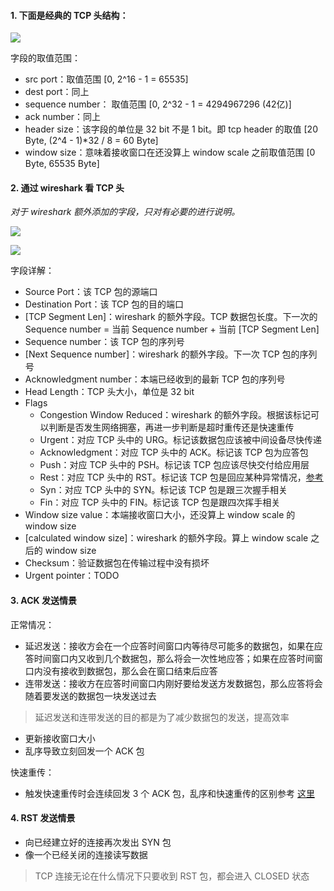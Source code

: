 #### 1. 下面是经典的 TCP 头结构：

![](https://raw.githubusercontent.com/hsxhr-10/picture/master/TCP头.png)

字段的取值范围：

- src port：取值范围 [0, 2^16 - 1 = 65535]
- dest port：同上
- sequence number： 取值范围 [0, 2^32 - 1 = 4294967296 (42亿)]
- ack number：同上
- header size：该字段的单位是 32 bit 不是 1 bit。即 tcp header 的取值 [20 Byte, (2^4 - 1)*32 / 8 = 60 Byte]
- window size：意味着接收窗口在还没算上 window scale 之前取值范围 [0 Byte, 65535 Byte]

#### 2. 通过 wireshark 看 TCP 头

*对于 wireshark 额外添加的字段，只对有必要的进行说明。*

![](https://raw.githubusercontent.com/hsxhr-10/picture/master/从wireshark看tcp头1.png)

![](https://raw.githubusercontent.com/hsxhr-10/picture/master/从wireshark看tcp头2.png)

字段详解：

- Source Port：该 TCP 包的源端口
- Destination Port：该 TCP 包的目的端口
- [TCP Segment Len]：wireshark 的额外字段。TCP 数据包长度。下一次的 Sequence number = 当前 Sequence number + 当前 [TCP Segment Len]
- Sequence number：该 TCP 包的序列号
- [Next Sequence number]：wireshark 的额外字段。下一次 TCP 包的序列号
- Acknowledgment number：本端已经收到的最新 TCP 包的序列号
- Head Length：TCP 头大小，单位是 32 bit
- Flags
  - Congestion Window Reduced：wireshark 的额外字段。根据该标记可以判断是否发生网络拥塞，再进一步判断是超时重传还是快速重传
  - Urgent：对应 TCP 头中的 URG。标记该数据包应该被中间设备尽快传递
  - Acknowledgment：对应 TCP 头中的 ACK。标记该 TCP 包为应答包
  - Push：对应 TCP 头中的 PSH。标记该 TCP 包应该尽快交付给应用层
  - Rest：对应 TCP 头中的 RST。标记该 TCP 包是回应某种异常情况，[参考](https://github.com/hsxhr-10/blog/blob/master/Linux/【网络%20IO】--%20TCP%20头.md#4-rst-发送情景)
  - Syn：对应 TCP 头中的 SYN。标记该 TCP 包是跟三次握手相关
  - Fin：对应 TCP 头中的 FIN。标记该 TCP 包是跟四次挥手相关
- Window size value：本端接收窗口大小，还没算上 window scale 的 window size
- [calculated window size]：wireshark 的额外字段。算上 window scale 之后的 window size
- Checksum：验证数据包在传输过程中没有损坏
- Urgent pointer：TODO

#### 3. ACK 发送情景

正常情况：

- 延迟发送：接收方会在一个应答时间窗口内等待尽可能多的数据包，如果在应答时间窗口内又收到几个数据包，那么将会一次性地应答；如果在应答时间窗口内没有接收到数据包，那么会在窗口结束后应答
- 连带发送：接收方在应答时间窗口内刚好要给发送方发数据包，那么应答将会随着要发送的数据包一块发送过去

> 延迟发送和连带发送的目的都是为了减少数据包的发送，提高效率

- 更新接收窗口大小
- 乱序导致立刻回发一个 ACK 包

快速重传：

- 触发快速重传时会连续回发 3 个 ACK 包，乱序和快速重传的区别参考 [这里](https://github.com/hsxhr-10/blog/blob/master/Linux/【网络%20IO】--%20白话%20TCP%20窗口与重传.md#拥塞窗口)

#### 4. RST 发送情景

- 向已经建立好的连接再次发出 SYN 包
- 像一个已经关闭的连接读写数据

> TCP 连接无论在什么情况下只要收到 RST 包，都会进入 CLOSED 状态






